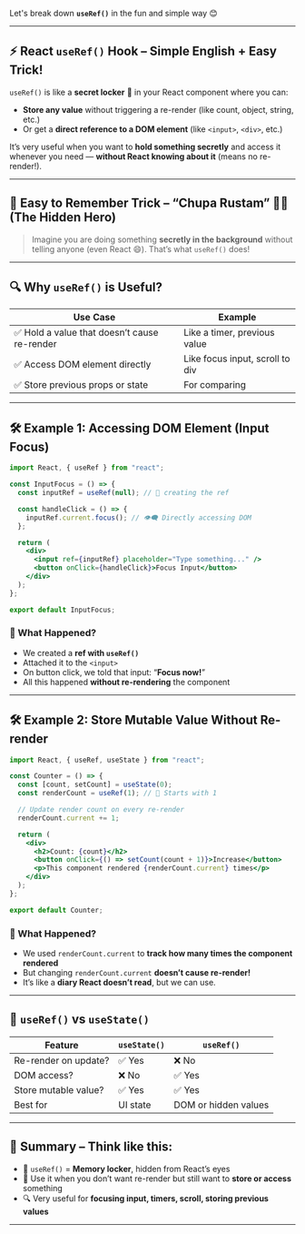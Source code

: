 Let's break down **`useRef()`** in the fun and simple way 😊

---

## ⚡ **React `useRef()` Hook – Simple English + Easy Trick!**

`useRef()` is like a **secret locker** 🔐 in your React component where you can:

- **Store any value** without triggering a re-render (like count, object, string, etc.)
- Or get a **direct reference to a DOM element** (like `<input>`, `<div>`, etc.)

It’s very useful when you want to **hold something secretly** and access it whenever you need — **without React knowing about it** (means no re-render!).

---

## 🎯 **Easy to Remember Trick – “Chupa Rustam” 🕵️‍♂️ (The Hidden Hero)**

> Imagine you are doing something **secretly in the background** without telling anyone (even React 😄). That’s what `useRef()` does!

---

## 🔍 **Why `useRef()` is Useful?**

| Use Case | Example |
|----------|---------|
| ✅ Hold a value that doesn’t cause re-render | Like a timer, previous value |
| ✅ Access DOM element directly | Like focus input, scroll to div |
| ✅ Store previous props or state | For comparing |

---

## 🛠 Example 1: **Accessing DOM Element (Input Focus)**  
```jsx
import React, { useRef } from "react";

const InputFocus = () => {
  const inputRef = useRef(null); // 🎯 creating the ref

  const handleClick = () => {
    inputRef.current.focus(); // 👁‍🗨 Directly accessing DOM
  };

  return (
    <div>
      <input ref={inputRef} placeholder="Type something..." />
      <button onClick={handleClick}>Focus Input</button>
    </div>
  );
};

export default InputFocus;
```

### 🧠 What Happened?
- We created a **ref with `useRef()`**
- Attached it to the `<input>`
- On button click, we told that input: “**Focus now!**”
- All this happened **without re-rendering** the component

---

## 🛠 Example 2: **Store Mutable Value Without Re-render**
```jsx
import React, { useRef, useState } from "react";

const Counter = () => {
  const [count, setCount] = useState(0);
  const renderCount = useRef(1); // 👀 Starts with 1

  // Update render count on every re-render
  renderCount.current += 1;

  return (
    <div>
      <h2>Count: {count}</h2>
      <button onClick={() => setCount(count + 1)}>Increase</button>
      <p>This component rendered {renderCount.current} times</p>
    </div>
  );
};

export default Counter;
```

### 🧠 What Happened?
- We used `renderCount.current` to **track how many times the component rendered**
- But changing `renderCount.current` **doesn’t cause re-render!**
- It’s like a **diary React doesn’t read**, but we can use.

---

## 🔄 `useRef()` vs `useState()`

| Feature | `useState()` | `useRef()` |
|--------|--------------|-------------|
| Re-render on update? | ✅ Yes | ❌ No |
| DOM access? | ❌ No | ✅ Yes |
| Store mutable value? | ✅ Yes | ✅ Yes |
| Best for | UI state | DOM or hidden values |

---

## 🎉 Summary – Think like this:
- 🧠 `useRef()` = **Memory locker**, hidden from React’s eyes
- 🔧 Use it when you don’t want re-render but still want to **store or access** something
- 🔍 Very useful for **focusing input, timers, scroll, storing previous values**

---
